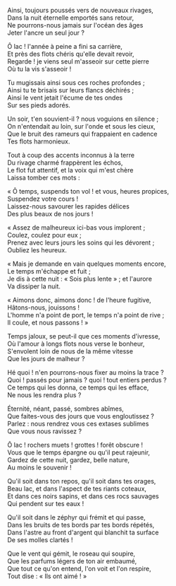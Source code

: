 Ainsi, toujours poussés vers de nouveaux rivages,     
Dans la nuit éternelle emportés sans retour,     
Ne pourrons-nous jamais sur l'océan des âges     
            Jeter l'ancre un seul jour ?     
      
Ô lac ! l'année à peine a fini sa carrière,     
Et près des flots chéris qu'elle devait revoir,     
Regarde ! je viens seul m'asseoir sur cette pierre     
            Où tu la vis s'asseoir !     
      
Tu mugissais ainsi sous ces roches profondes ;     
Ainsi tu te brisais sur leurs flancs déchirés ;     
Ainsi le vent jetait l'écume de tes ondes     
            Sur ses pieds adorés.     
      
Un soir, t'en souvient-il ? nous voguions en silence ;     
On n'entendait au loin, sur l'onde et sous les cieux,     
Que le bruit des rameurs qui frappaient en cadence     
            Tes flots harmonieux.     
      
Tout à coup des accents inconnus à la terre     
Du rivage charmé frappèrent les échos,     
Le flot fut attentif, et la voix qui m'est chère     
            Laissa tomber ces mots :     
      
« Ô temps, suspends ton vol ! et vous, heures propices,     
            Suspendez votre cours !     
Laissez-nous savourer les rapides délices     
            Des plus beaux de nos jours !     
      
« Assez de malheureux ici-bas vous implorent ;     
            Coulez, coulez pour eux ;     
Prenez avec leurs jours les soins qui les dévorent ;     
            Oubliez les heureux.     
      
« Mais je demande en vain quelques moments encore,     
            Le temps m'échappe et fuit ;     
Je dis à cette nuit : « Sois plus lente » ; et l'aurore     
            Va dissiper la nuit.     
      
« Aimons donc, aimons donc ! de l'heure fugitive,     
            Hâtons-nous, jouissons !     
L'homme n'a point de port, le temps n'a point de rive ;     
            Il coule, et nous passons ! »     
      
Temps jaloux, se peut-il que ces moments d'ivresse,     
Où l'amour à longs flots nous verse le bonheur,     
S'envolent loin de nous de la même vitesse     
            Que les jours de malheur ?     
      
Hé quoi ! n'en pourrons-nous fixer au moins la trace ?     
Quoi ! passés pour jamais ? quoi ! tout entiers perdus ?     
Ce temps qui les donna, ce temps qui les efface,     
            Ne nous les rendra plus ?     
      
Éternité, néant, passé, sombres abîmes,     
Que faites-vous des jours que vous engloutissez ?     
Parlez : nous rendrez vous ces extases sublimes     
            Que vous nous ravissez ?     
      
Ô lac ! rochers muets ! grottes ! forêt obscure !     
Vous que le temps épargne ou qu'il peut rajeunir,     
Gardez de cette nuit, gardez, belle nature,     
            Au moins le souvenir !     
      
Qu'il soit dans ton repos, qu'il soit dans tes orages,     
Beau lac, et dans l'aspect de tes riants coteaux,     
Et dans ces noirs sapins, et dans ces rocs sauvages     
            Qui pendent sur tes eaux !     
      
Qu'il soit dans le zéphyr qui frémit et qui passe,     
Dans les bruits de tes bords par tes bords répétés,     
Dans l'astre au front d'argent qui blanchit ta surface     
            De ses molles clartés !     
      
Que le vent qui gémit, le roseau qui soupire,     
Que les parfums légers de ton air embaumé,     
Que tout ce qu'on entend, l'on voit et l'on respire,     
            Tout dise : « Ils ont aimé ! »     
